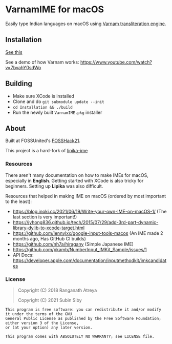 # VarnamIME for macOS

Easily type Indian languages on macOS using [Varnam transliteration engine](https://varnamproject.github.io/).

## Installation

[See this](https://varnamproject.com/download/mac/)

See a demo of how Varnam works: https://www.youtube.com/watch?v=7bvahY0sdWo

## Building

* Make sure XCode is installed
* Clone and do `git submodule update --init`
* `cd Installation && ./build`
* Run the newly built `VarnamIME.pkg` installer

## About

Built at FOSSUnited's [FOSSHack21](https://fossunited.org/fosshack/2021/project?project=Type%20Indian%20Languages%20natively%20on%20Mac).

This project is a hard-fork of [lipika-ime](https://github.com/ratreya/Lipika_IME)

### Resources

There aren't many documentation on how to make IMEs for macOS, especially in **English**. Getting started with XCode is also tricky for beginners. Setting up **Lipika** was also difficult.

Resources that helped in making IME on macOS (ordered by most important to the least):
* https://blog.inoki.cc/2021/06/19/Write-your-own-IME-on-macOS-1/ (The last section is very important!)
* https://jyhong836.github.io/tech/2015/07/29/add-3rd-part-dynamic-library-dylib-to-xcode-target.html
* https://github.com/lennylxx/google-input-tools-macos (An IME made 2 months ago, Has GitHub CI builds)
* https://github.com/nh7a/hiragany (Simple Japanese IME)
* https://github.com/pkamb/NumberInput_IMKit_Sample/issues/1
* API Docs: https://developer.apple.com/documentation/inputmethodkit/imkcandidates

### License

> Copyright (C) 2018 Ranganath Atreya
>
> Copyright (C) 2021 Subin Siby

```
This program is free software: you can redistribute it and/or modify it under the terms of the GNU 
General Public License as published by the Free Software Foundation; either version 3 of the License, 
or (at your option) any later version.

This program comes with ABSOLUTELY NO WARRANTY; see LICENSE file.
```
